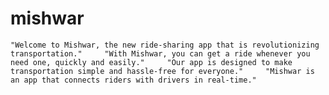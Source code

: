 # mishwar
    "Welcome to Mishwar, the new ride-sharing app that is revolutionizing transportation."     "With Mishwar, you can get a ride whenever you need one, quickly and easily."     "Our app is designed to make transportation simple and hassle-free for everyone."     "Mishwar is an app that connects riders with drivers in real-time."  
